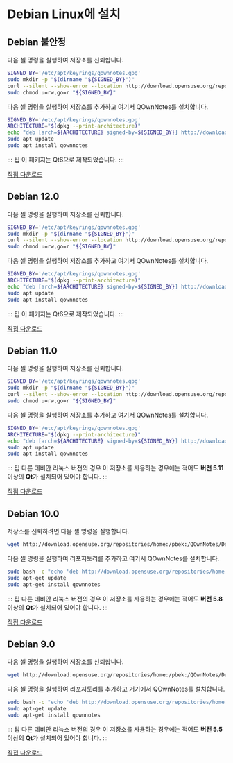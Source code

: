 # Debian Linux에 설치

## Debian 불안정

다음 셸 명령을 실행하여 저장소를 신뢰합니다.

```bash
SIGNED_BY='/etc/apt/keyrings/qownnotes.gpg'
sudo mkdir -p "$(dirname "${SIGNED_BY}")"
curl --silent --show-error --location http://download.opensuse.org/repositories/home:/pbek:/QOwnNotes/Debian_Unstable/Release.key | gpg --dearmor | sudo tee "${SIGNED_BY}" > /dev/null
sudo chmod u=rw,go=r "${SIGNED_BY}"
```

다음 셸 명령을 실행하여 저장소를 추가하고 여기서 QOwnNotes를 설치합니다.

```bash
SIGNED_BY='/etc/apt/keyrings/qownnotes.gpg'
ARCHITECTURE="$(dpkg --print-architecture)"
echo "deb [arch=${ARCHITECTURE} signed-by=${SIGNED_BY}] http://download.opensuse.org/repositories/home:/pbek:/QOwnNotes/Debian_Unstable/ /" | sudo tee /etc/apt/sources.list.d/qownnotes.list > /dev/null
sudo apt update
sudo apt install qownnotes
```

::: 팁
이 패키지는 Qt6으로 제작되었습니다.
:::

[직접 다운로드](https://download.opensuse.org/repositories/home:/pbek:/QOwnNotes/Debian_Unstable)

## Debian 12.0

다음 셸 명령을 실행하여 저장소를 신뢰합니다.

```bash
SIGNED_BY='/etc/apt/keyrings/qownnotes.gpg'
sudo mkdir -p "$(dirname "${SIGNED_BY}")"
curl --silent --show-error --location http://download.opensuse.org/repositories/home:/pbek:/QOwnNotes/Debian_12/Release.key | gpg --dearmor | sudo tee "${SIGNED_BY}" > /dev/null
sudo chmod u=rw,go=r "${SIGNED_BY}"
```

다음 셸 명령을 실행하여 저장소를 추가하고 여기서 QOwnNotes를 설치합니다.

```bash
SIGNED_BY='/etc/apt/keyrings/qownnotes.gpg'
ARCHITECTURE="$(dpkg --print-architecture)"
echo "deb [arch=${ARCHITECTURE} signed-by=${SIGNED_BY}] http://download.opensuse.org/repositories/home:/pbek:/QOwnNotes/Debian_12/ /" | sudo tee /etc/apt/sources.list.d/qownnotes.list > /dev/null
sudo apt update
sudo apt install qownnotes
```

::: 팁
이 패키지는 Qt6으로 제작되었습니다.
:::

[직접 다운로드](https://download.opensuse.org/repositories/home:/pbek:/QOwnNotes/Debian_12)

## Debian 11.0

다음 셸 명령을 실행하여 저장소를 신뢰합니다.

```bash
SIGNED_BY='/etc/apt/keyrings/qownnotes.gpg'
sudo mkdir -p "$(dirname "${SIGNED_BY}")"
curl --silent --show-error --location http://download.opensuse.org/repositories/home:/pbek:/QOwnNotes/Debian_11/Release.key | gpg --dearmor | sudo tee "${SIGNED_BY}" > /dev/null
sudo chmod u=rw,go=r "${SIGNED_BY}"
```

다음 셸 명령을 실행하여 저장소를 추가하고 여기서 QOwnNotes를 설치합니다.

```bash
SIGNED_BY='/etc/apt/keyrings/qownnotes.gpg'
ARCHITECTURE="$(dpkg --print-architecture)"
echo "deb [arch=${ARCHITECTURE} signed-by=${SIGNED_BY}] http://download.opensuse.org/repositories/home:/pbek:/QOwnNotes/Debian_11/ /" | sudo tee /etc/apt/sources.list.d/qownnotes.list > /dev/null
sudo apt update
sudo apt install qownnotes
```

::: 팁 다른 데비안 리눅스 버전의 경우 이 저장소를 사용하는 경우에는 적어도 **버전 5.11** 이상의 **Qt**가 설치되어 있어야 합니다. :::

[직접 다운로드](https://download.opensuse.org/repositories/home:/pbek:/QOwnNotes/Debian_11)

## Debian 10.0

저장소를 신뢰하려면 다음 셸 명령을 실행합니다.

```bash
wget http://download.opensuse.org/repositories/home:/pbek:/QOwnNotes/Debian_10/Release.key -O - | sudo apt-key add -
```

다음 셸 명령을 실행하여 리포지토리를 추가하고 여기서 QOwnNotes를 설치합니다.

```bash
sudo bash -c "echo 'deb http://download.opensuse.org/repositories/home:/pbek:/QOwnNotes/Debian_10/ /' >> /etc/apt/sources.list.d/qownnotes.list"
sudo apt-get update
sudo apt-get install qownnotes
```

::: 팁 다른 데비안 리눅스 버전의 경우 이 저장소를 사용하는 경우에는 적어도 **버전 5.8** 이상의 **Qt**가 설치되어 있어야 합니다. :::

[직접 다운로드](https://download.opensuse.org/repositories/home:/pbek:/QOwnNotes/Debian_10)

## Debian 9.0

다음 셸 명령을 실행하여 저장소를 신뢰합니다.

```bash
wget http://download.opensuse.org/repositories/home:/pbek:/QOwnNotes/Debian_9.0/Release.key -O - | sudo apt-key add -
```

다음 셸 명령을 실행하여 리포지토리를 추가하고 거기에서 QOwnNotes를 설치합니다.

```bash
sudo bash -c "echo 'deb http://download.opensuse.org/repositories/home:/pbek:/QOwnNotes/Debian_9.0/ /' >> /etc/apt/sources.list.d/qownnotes.list"
sudo apt-get update
sudo apt-get install qownnotes
```

::: 팁 다른 데비안 리눅스 버전의 경우 이 저장소를 사용하는 경우에는 적어도 **버전 5.5** 이상의 **Qt**가 설치되어 있어야 합니다. :::

[직접 다운로드](https://download.opensuse.org/repositories/home:/pbek:/QOwnNotes/Debian_9.0)
